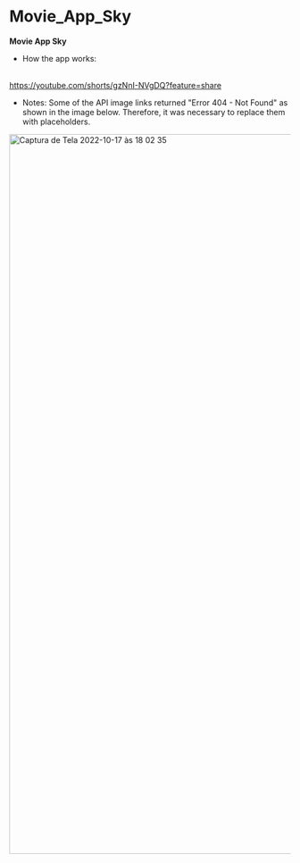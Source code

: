 # Movie_App_Sky
<strong>Movie App Sky</strong>
<br>
- How the app works:

<br>https://youtube.com/shorts/gzNnI-NVgDQ?feature=share
<br>
- Notes: Some of the API image links returned "Error 404 - Not Found" as shown in the image below. Therefore, it was necessary to replace them with placeholders.
<img width="1289" alt="Captura de Tela 2022-10-17 às 18 02 35" src="https://user-images.githubusercontent.com/60974082/196282907-97fdbd1e-8467-4903-b952-3d5442551b28.png">
